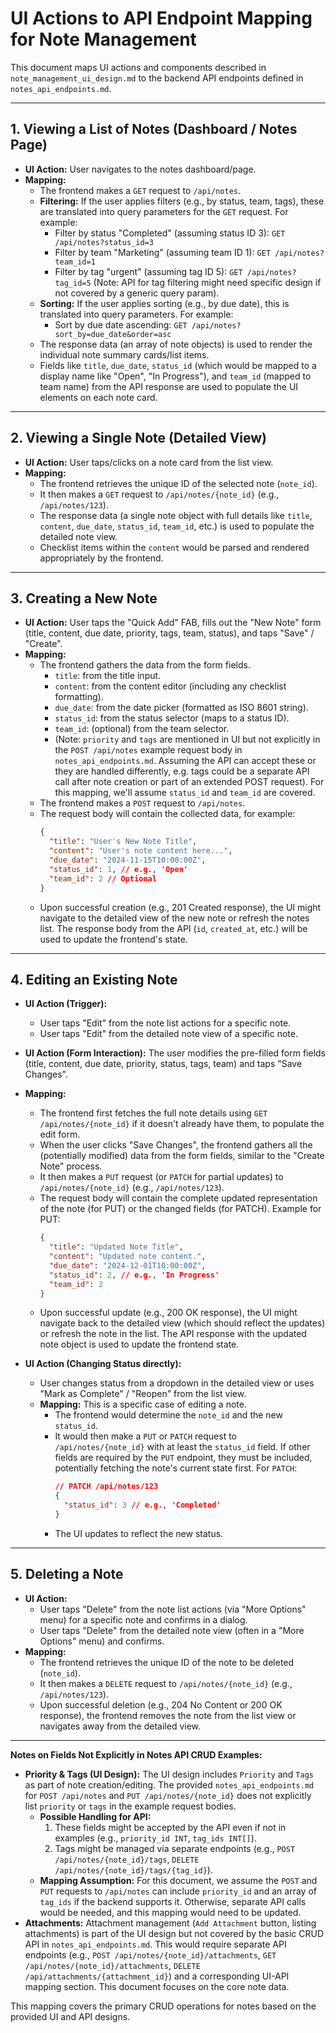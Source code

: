 # UI Actions to API Endpoint Mapping for Note Management

This document maps UI actions and components described in `note_management_ui_design.md` to the backend API endpoints defined in `notes_api_endpoints.md`.

---

## 1. Viewing a List of Notes (Dashboard / Notes Page)

*   **UI Action:** User navigates to the notes dashboard/page.
*   **Mapping:**
    *   The frontend makes a `GET` request to `/api/notes`.
    *   **Filtering:** If the user applies filters (e.g., by status, team, tags), these are translated into query parameters for the `GET` request. For example:
        *   Filter by status "Completed" (assuming status ID 3): `GET /api/notes?status_id=3`
        *   Filter by team "Marketing" (assuming team ID 1): `GET /api/notes?team_id=1`
        *   Filter by tag "urgent" (assuming tag ID 5): `GET /api/notes?tag_id=5` (Note: API for tag filtering might need specific design if not covered by a generic query param).
    *   **Sorting:** If the user applies sorting (e.g., by due date), this is translated into query parameters. For example:
        *   Sort by due date ascending: `GET /api/notes?sort_by=due_date&order=asc`
    *   The response data (an array of note objects) is used to render the individual note summary cards/list items.
    *   Fields like `title`, `due_date`, `status_id` (which would be mapped to a display name like "Open", "In Progress"), and `team_id` (mapped to team name) from the API response are used to populate the UI elements on each note card.

---

## 2. Viewing a Single Note (Detailed View)

*   **UI Action:** User taps/clicks on a note card from the list view.
*   **Mapping:**
    *   The frontend retrieves the unique ID of the selected note (`note_id`).
    *   It then makes a `GET` request to `/api/notes/{note_id}` (e.g., `/api/notes/123`).
    *   The response data (a single note object with full details like `title`, `content`, `due_date`, `status_id`, `team_id`, etc.) is used to populate the detailed note view.
    *   Checklist items within the `content` would be parsed and rendered appropriately by the frontend.

---

## 3. Creating a New Note

*   **UI Action:** User taps the "Quick Add" FAB, fills out the "New Note" form (title, content, due date, priority, tags, team, status), and taps "Save" / "Create".
*   **Mapping:**
    *   The frontend gathers the data from the form fields.
        *   `title`: from the title input.
        *   `content`: from the content editor (including any checklist formatting).
        *   `due_date`: from the date picker (formatted as ISO 8601 string).
        *   `status_id`: from the status selector (maps to a status ID).
        *   `team_id`: (optional) from the team selector.
        *   (Note: `priority` and `tags` are mentioned in UI but not explicitly in the `POST /api/notes` example request body in `notes_api_endpoints.md`. Assuming the API can accept these or they are handled differently, e.g. tags could be a separate API call after note creation or part of an extended POST request). For this mapping, we'll assume `status_id` and `team_id` are covered.
    *   The frontend makes a `POST` request to `/api/notes`.
    *   The request body will contain the collected data, for example:
        ```json
        {
          "title": "User's New Note Title",
          "content": "User's note content here...",
          "due_date": "2024-11-15T10:00:00Z",
          "status_id": 1, // e.g., 'Open'
          "team_id": 2 // Optional
        }
        ```
    *   Upon successful creation (e.g., 201 Created response), the UI might navigate to the detailed view of the new note or refresh the notes list. The response body from the API (`id`, `created_at`, etc.) will be used to update the frontend's state.

---

## 4. Editing an Existing Note

*   **UI Action (Trigger):**
    *   User taps "Edit" from the note list actions for a specific note.
    *   User taps "Edit" from the detailed note view of a specific note.
*   **UI Action (Form Interaction):** The user modifies the pre-filled form fields (title, content, due date, priority, status, tags, team) and taps "Save Changes".
*   **Mapping:**
    *   The frontend first fetches the full note details using `GET /api/notes/{note_id}` if it doesn't already have them, to populate the edit form.
    *   When the user clicks "Save Changes", the frontend gathers all the (potentially modified) data from the form fields, similar to the "Create Note" process.
    *   It then makes a `PUT` request (or `PATCH` for partial updates) to `/api/notes/{note_id}` (e.g., `/api/notes/123`).
    *   The request body will contain the complete updated representation of the note (for PUT) or the changed fields (for PATCH). Example for PUT:
        ```json
        {
          "title": "Updated Note Title",
          "content": "Updated note content.",
          "due_date": "2024-12-01T10:00:00Z",
          "status_id": 2, // e.g., 'In Progress'
          "team_id": 2
        }
        ```
    *   Upon successful update (e.g., 200 OK response), the UI might navigate back to the detailed view (which should reflect the updates) or refresh the note in the list. The API response with the updated note object is used to update the frontend state.

*   **UI Action (Changing Status directly):**
    *   User changes status from a dropdown in the detailed view or uses "Mark as Complete" / "Reopen" from the list view.
    *   **Mapping:** This is a specific case of editing a note.
        *   The frontend would determine the `note_id` and the new `status_id`.
        *   It would then make a `PUT` or `PATCH` request to `/api/notes/{note_id}` with at least the `status_id` field. If other fields are required by the `PUT` endpoint, they must be included, potentially fetching the note's current state first. For `PATCH`:
            ```json
            // PATCH /api/notes/123
            {
              "status_id": 3 // e.g., 'Completed'
            }
            ```
        *   The UI updates to reflect the new status.

---

## 5. Deleting a Note

*   **UI Action:**
    *   User taps "Delete" from the note list actions (via "More Options" menu) for a specific note and confirms in a dialog.
    *   User taps "Delete" from the detailed note view (often in a "More Options" menu) and confirms.
*   **Mapping:**
    *   The frontend retrieves the unique ID of the note to be deleted (`note_id`).
    *   It then makes a `DELETE` request to `/api/notes/{note_id}` (e.g., `/api/notes/123`).
    *   Upon successful deletion (e.g., 204 No Content or 200 OK response), the frontend removes the note from the list view or navigates away from the detailed view.

---

**Notes on Fields Not Explicitly in Notes API CRUD Examples:**

*   **Priority & Tags (UI Design):** The UI design includes `Priority` and `Tags` as part of note creation/editing. The provided `notes_api_endpoints.md` for `POST /api/notes` and `PUT /api/notes/{note_id}` does not explicitly list `priority` or `tags` in the example request bodies.
    *   **Possible Handling for API:**
        1.  These fields might be accepted by the API even if not in examples (e.g., `priority_id INT`, `tag_ids INT[]`).
        2.  Tags might be managed via separate endpoints (e.g., `POST /api/notes/{note_id}/tags`, `DELETE /api/notes/{note_id}/tags/{tag_id}`).
    *   **Mapping Assumption:** For this document, we assume the `POST` and `PUT` requests to `/api/notes` can include `priority_id` and an array of `tag_ids` if the backend supports it. Otherwise, separate API calls would be needed, and this mapping would need to be updated.
*   **Attachments:** Attachment management (`Add Attachment` button, listing attachments) is part of the UI design but not covered by the basic CRUD API in `notes_api_endpoints.md`. This would require separate API endpoints (e.g., `POST /api/notes/{note_id}/attachments`, `GET /api/notes/{note_id}/attachments`, `DELETE /api/attachments/{attachment_id}`) and a corresponding UI-API mapping section. This document focuses on the core note data.

This mapping covers the primary CRUD operations for notes based on the provided UI and API designs.
